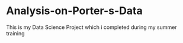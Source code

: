 # Analysis-on-Porter-s-Data
This is my Data Science Project which i completed during my summer training
